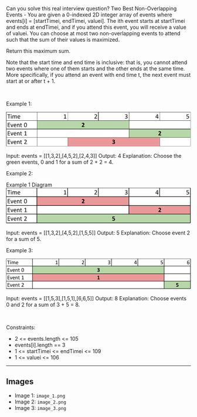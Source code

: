 Can you solve this real interview question? Two Best Non-Overlapping Events - You are given a 0-indexed 2D integer array of events where events[i] = [startTimei, endTimei, valuei]. The ith event starts at startTimei and ends at endTimei, and if you attend this event, you will receive a value of valuei. You can choose at most two non-overlapping events to attend such that the sum of their values is maximized.

Return this maximum sum.

Note that the start time and end time is inclusive: that is, you cannot attend two events where one of them starts and the other ends at the same time. More specifically, if you attend an event with end time t, the next event must start at or after t + 1.

 

Example 1:

![Example 1](./image_1.png)


Input: events = [[1,3,2],[4,5,2],[2,4,3]]
Output: 4
Explanation: Choose the green events, 0 and 1 for a sum of 2 + 2 = 4.


Example 2:

Example 1 Diagram ![Example 2](./image_2.png)


Input: events = [[1,3,2],[4,5,2],[1,5,5]]
Output: 5
Explanation: Choose event 2 for a sum of 5.


Example 3:

![Example 3](./image_3.png)


Input: events = [[1,5,3],[1,5,1],[6,6,5]]
Output: 8
Explanation: Choose events 0 and 2 for a sum of 3 + 5 = 8.

 

Constraints:

 * 2 <= events.length <= 105
 * events[i].length == 3
 * 1 <= startTimei <= endTimei <= 109
 * 1 <= valuei <= 106

---

## Images

- Image 1: `image_1.png`
- Image 2: `image_2.png`
- Image 3: `image_3.png`
